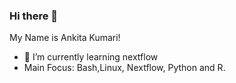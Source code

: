 ### Hi there 👋
My Name is Ankita Kumari!

- 🌱 I’m currently learning nextflow
- Main Focus: Bash,Linux, Nextflow, Python and R.
